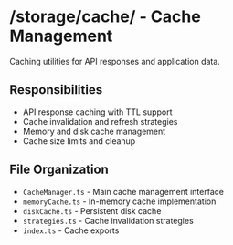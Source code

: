 # /storage/cache/ - Cache Management

Caching utilities for API responses and application data.

## Responsibilities
- API response caching with TTL support
- Cache invalidation and refresh strategies
- Memory and disk cache management
- Cache size limits and cleanup

## File Organization
- `CacheManager.ts` - Main cache management interface
- `memoryCache.ts` - In-memory cache implementation
- `diskCache.ts` - Persistent disk cache
- `strategies.ts` - Cache invalidation strategies
- `index.ts` - Cache exports